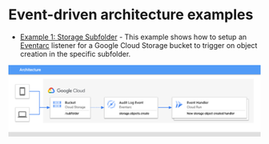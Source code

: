 # Event-driven architecture examples

- [Example 1: Storage Subfolder](./storage-subfolder) - This example shows how to setup an [Eventarc](https://cloud.google.com/eventarc) listener for a Google Cloud Storage bucket to trigger on object creation in the specific subfolder.
<img src="./images/Cloud_Storage_Subfolder_Trigger.png">
